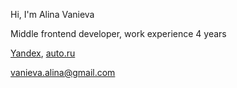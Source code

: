 Hi, I'm Alina Vanieva

Middle frontend developer, work experience 4 years

[Yandex](https://yandex.ru/), [auto.ru](https://yandex.ru/)

vanieva.alina@gmail.com

